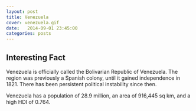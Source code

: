 ```yaml
---
layout: post
title: Venezuela
cover: venezuela.gif
date:   2014-09-01 23:45:00
categories: posts
---
```


## Interesting Fact

Venezuela is officially called the Bolivarian Republic of Venezuela. The region was previously a Spanish colony, until it gained independence in 1821. There has been persistent political instability since then. 

Venezuela has a population of 28.9 million, an area of 916,445 sq km, and a high HDI of 0.764. 